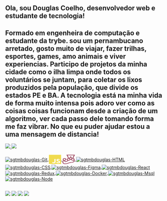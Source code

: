 ## Ola, sou Douglas Coelho, desenvolvedor web e estudante de tecnologia!

## Formado em engenheira de computação e estudante da trybe. sou um pernambucano arretado, gosto muito de viajar, fazer trilhas, esportes, games, amo animais e viver experiencias. Participo de projetos da minha cidade como o ilha limpa onde todos os voluntários se juntam, para coletar os lixos produzidos pela população, que divide os estados PE e BA. A tecnologia está na minha vida de forma muito intensa pois adoro ver como as coisas coisas funcionam desde a criação de um algoritmo, ver cada passo dele tomando forma me faz vibrar. No que eu puder ajudar estou a uma mensagem de distancia!


<div>
  <a href="https://github.com/sgtmbdouglas">
  <img height="180em" src="https://github-readme-stats.vercel.app/api?username=sgtmbdouglas&show_icons=true&theme=dracula&include_all_commits=true&count_private=true"/>
  <img height="180em" src="https://github-readme-stats.vercel.app/api/top-langs/?username=sgtmbdouglas&layout=compact&langs_count=7&theme=dracula"/>
</div>
  

  
  <div style="display: inline_block"><br>
   <img align="center" alt="sgtmbdouglas-Git" height="30" width="40" src="https://cdn.jsdelivr.net/gh/devicons/devicon/icons/git/git-original.svg">
   <img align="center" alt="sgtmbdouglas-Js" height="30" width="40" src="https://raw.githubusercontent.com/devicons/devicon/master/icons/javascript/javascript-plain.svg">
  <img align="center" alt="sgtmbdouglas-Jest" height="30" width="40" src="https://raw.githubusercontent.com/devicons/devicon/master/icons/jest/jest-plain.svg">
  <img align="center" alt="sgtmbdouglas-HTML" height="30" width="40" src="https://cdn.jsdelivr.net/gh/devicons/devicon/icons/html5/html5-original.svg">
  <img align="center" alt="sgtmbdouglas-CSS" height="30" width="40" src="https://cdn.jsdelivr.net/gh/devicons/devicon/icons/css3/css3-original.svg">
  <img align="center" alt="sgtmbdouglas-Figma" height="30" width="40" src="https://cdn.jsdelivr.net/gh/devicons/devicon/icons/figma/figma-original.svg">
  <img align="center" alt="sgtmbdouglas-React" height="30" width="40" src="https://cdn.jsdelivr.net/gh/devicons/devicon/icons/react/react-original.svg">
  <img align="center" alt="sgtmbdouglas-Redux" height="30" width="40" src="https://cdn.jsdelivr.net/gh/devicons/devicon/icons/redux/redux-original.svg">
  <img align="center" alt="sgtmbdouglas-Docker" height="30" width="40" src="https://cdn.jsdelivr.net/gh/devicons/devicon/icons/docker/docker-plain.svg">
  <img align="center" alt="sgtmbdouglas-Msql" height="30" width="40" src="https://cdn.jsdelivr.net/gh/devicons/devicon/icons/mysql/mysql-plain.svg">
  <img align="center" alt="sgtmbdouglas-Node" height="30" width="40" src="https://cdn.jsdelivr.net/gh/devicons/devicon/icons/nodejs/nodejs-plain.svg">
  
  
  ##
 
<div> 
  <a href = "mailto:douglascoelho31@hotmail.com"><img src="https://img.shields.io/badge/-Gmail-%23333?style=for-the-badge&logo=gmail&logoColor=white" target="_blank"></a>
  <a href="https://www.linkedin.com/in/douglas-coelho--bruno/" target="_blank"><img src="https://img.shields.io/badge/-LinkedIn-%230077B5?style=for-the-badge&logo=linkedin&logoColor=white" target="_blank"></a> 
  <a href="https://api.whatsapp.com/send?phone=5574981203425" target="_blank"><img src="https://img.shields.io/badge/WhatsApp-25D366?style=for-the-badge&logo=whatsapp&logoColor=white" target="_blank"></a> 
   <a href="https://trybecourse.slack.com/team/U027Z42NHR7" target="_blank"><img src="https://img.shields.io/badge/Slack-4A154B?style=for-the-badge&logo=slack&logoColor=white" target="_blank"></a> 
